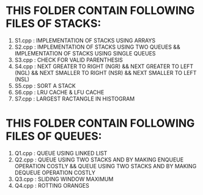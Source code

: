 # THIS FOLDER CONTAIN FOLLOWING FILES OF STACKS:
1. S1.cpp : IMPLEMENTATION OF STACKS USING ARRAYS
2. S2.cpp : IMPLEMENTATION OF STACKS USING TWO QUEUES && IMPLEMENTATION OF STACKS USING SINGLE QUEUES
3. S3.cpp : CHECK FOR VALID PARENTHESIS
4. S4.cpp : NEXT GREATER TO RIGHT (NGR) && NEXT GREATER TO LEFT (NGL) && NEXT SMALLER TO RIGHT (NSR) && NEXT SMALLER TO LEFT (NSL)
5. S5.cpp : SORT A STACK
6. S6.cpp : LRU CACHE & LFU CACHE
7. S7.cpp : LARGEST RACTANGLE IN HISTOGRAM

# THIS FOLDER CONTAIN FOLLOWING FILES OF QUEUES: 
1. Q1.cpp : QUEUE USING LINKED LIST
2. Q2.cpp : QUEUE USING TWO STACKS AND BY MAKING ENQUEUE OPERATION COSTLY && QUEUE USING TWO STACKS AND BY MAKING DEQUEUE OPERATION COSTLY
3. Q3.cpp : SLIDING WINDOW MAXIMUM
4. Q4.cpp : ROTTING ORANGES
   
